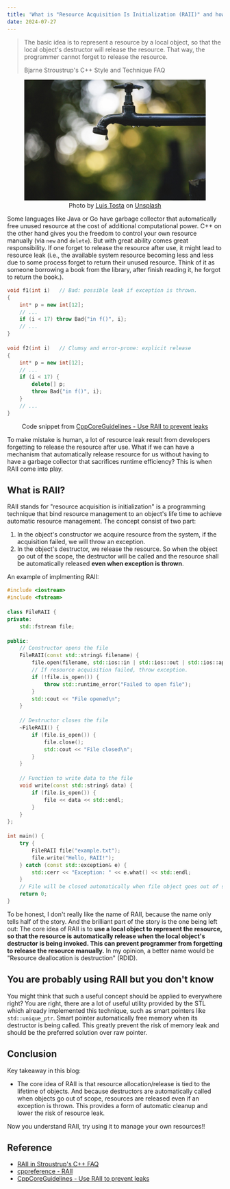 ```yaml
---
title: 'What is "Resource Acquisition Is Initialization (RAII)" and how does it make C++ safe?'
date: 2024-07-27
---
```


> The basic idea is to represent a resource by a local object, so that the local object's destructor will release the resource. That way, the programmer cannot forget to release the resource.
>
> Bjarne Stroustrup's C++ Style and Technique FAQ

<figure>
  <img src="featured.jpg" alt="Leaking pipe." style="margin: 0 auto;">
  <figcaption style="text-align: center;">
    Photo by <a href="https://unsplash.com/@luis_tosta?utm_content=creditCopyText&utm_medium=referral&utm_source=unsplash">Luis Tosta</a> on <a href="https://unsplash.com/photos/tilt-shift-lens-photography-of-black-steel-faucet-SVeCm5KF_ho?utm_content=creditCopyText&utm_medium=referral&utm_source=unsplash">Unsplash</a>
  </figcaption>
</figure>

Some languages like Java or Go have garbage collector that automatically
free unused resource at the cost of additional computational power.
C++ on the other hand gives you the freedom to control your 
own resource manually (via `new` and `delete`). 
But with great ability comes great responsibility. 
If one forget to release the resource after use, 
it might lead to resource leak (i.e., the available system resource
becoming less and less due to some process forget to return their
unused resource. Think of it as someone borrowing a book from the 
library, after finish reading it, he forgot to return the book.).

```cpp
void f1(int i)   // Bad: possible leak if exception is thrown.
{
    int* p = new int[12];
    // ...
    if (i < 17) throw Bad{"in f()", i};
    // ...
}

void f2(int i)   // Clumsy and error-prone: explicit release
{
    int* p = new int[12];
    // ...
    if (i < 17) {
        delete[] p;
        throw Bad{"in f()", i};
    }
    // ...
}
```
<figcaption style="text-align: center;">
Code snippet from <a href="https://github.com/isocpp/CppCoreGuidelines/blob/master/CppCoreGuidelines.md#e6-use-raii-to-prevent-leaks">CppCoreGuidelines - Use RAII to prevent leaks</a>
</figcaption>

To make mistake is human, a lot of resource leak result from developers
forgetting to release the resource after use. What if we can have a 
mechanism that automatically release resource for us without having
to have a garbage collector that sacrifices runtime efficiency? This is when RAII come into play.

## What is RAII?
RAII stands for "resource acquisition is initialization" is a programming
technique that bind resource management to an object's life time to 
achieve automatic resource management. 
The concept consist of two part:

1. In the object's constructor we acquire resource from the system, if
the acquisition failed, we will throw an exception. 
2. In the object's destructor, we release the resource. So when the 
object go out of the scope, the 
destructor will be called and the resource shall be 
automatically released **even when exception is thrown**.

An example of implmenting RAII:
```cpp
#include <iostream>
#include <fstream>

class FileRAII {
private:
    std::fstream file;

public:
    // Constructor opens the file
    FileRAII(const std::string& filename) {
        file.open(filename, std::ios::in | std::ios::out | std::ios::app);
        // If resource acquisition failed, throw exception.
        if (!file.is_open()) {
            throw std::runtime_error("Failed to open file");
        }
        std::cout << "File opened\n";
    }

    // Destructor closes the file
    ~FileRAII() {
        if (file.is_open()) {
            file.close();
            std::cout << "File closed\n";
        }
    }

    // Function to write data to the file
    void write(const std::string& data) {
        if (file.is_open()) {
            file << data << std::endl;
        }
    }
};

int main() {
    try {
        FileRAII file("example.txt");
        file.write("Hello, RAII!");
    } catch (const std::exception& e) {
        std::cerr << "Exception: " << e.what() << std::endl;
    }
    // File will be closed automatically when file object goes out of scope
    return 0;
}
```

To be honest, I don't really like the name of RAII, because the 
name only tells half of the story. And the brilliant part of the 
story is the one being left out: The core idea of RAII is to 
**use a local object to represent the resource, so that the 
resource is automatically release when the local object's 
destructor is being invoked. This can prevent programmer from
forgetting to release the resource manually.** 
In my opinion, a better name would be "Resource deallocation is destruction" (RDID).

## You are probably using RAII but you don't know
You might think that such a useful concept should be applied
to everywhere right? You are right, there are a lot of useful 
utility provided by the STL which already implemented this technique,
such as smart pointers like `std::unique_ptr`. 
Smart pointer automatically free memory when its destructor is
being called. This greatly prevent the risk of memory leak and
should be the preferred solution over raw pointer.

## Conclusion
Key takeaway in this blog:
- The core idea of RAII is that resource allocation/release is tied to the lifetime of objects. And because destructors are automatically called when objects go out of scope, resources are released even if an exception is thrown. This provides a form of automatic cleanup and 
lower the risk of resource leak.

Now you understand RAII, try using it to manage your own resources!!

## Reference
- [RAII in Stroustrup's C++ FAQ](https://www.stroustrup.com/bs_faq2.html#finally)
- [cppreference - RAII](https://en.cppreference.com/w/cpp/language/raii)
- [CppCoreGuidelines - Use RAII to prevent leaks](https://github.com/isocpp/CppCoreGuidelines/blob/master/CppCoreGuidelines.md#e6-use-raii-to-prevent-leaks)